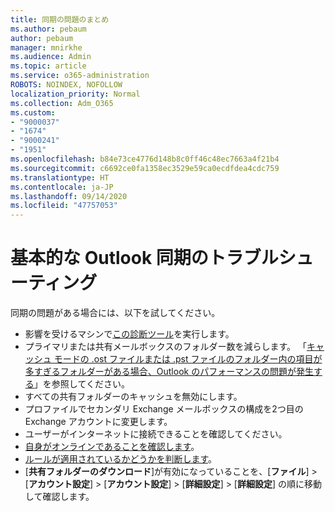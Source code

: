 ```yaml
---
title: 同期の問題のまとめ
ms.author: pebaum
author: pebaum
manager: mnirkhe
ms.audience: Admin
ms.topic: article
ms.service: o365-administration
ROBOTS: NOINDEX, NOFOLLOW
localization_priority: Normal
ms.collection: Adm_O365
ms.custom:
- "9000037"
- "1674"
- "9000241"
- "1951"
ms.openlocfilehash: b84e73ce4776d148b8c0ff46c48ec7663a4f21b4
ms.sourcegitcommit: c6692ce0fa1358ec3529e59ca0ecdfdea4cdc759
ms.translationtype: HT
ms.contentlocale: ja-JP
ms.lasthandoff: 09/14/2020
ms.locfileid: "47757053"
---
```

# <a name="basic-outlook-sync-troubleshooting"></a>基本的な Outlook 同期のトラブルシューティング

同期の問題がある場合には、以下を試してください。

- 影響を受けるマシンで[この診断ツール](https://aka.ms/sara-outlooksendreceive)を実行します。
- プライマリまたは共有メールボックスのフォルダー数を減らします。 「[キャッシュ モードの .ost ファイルまたは .pst ファイルのフォルダー内の項目が多すぎるフォルダーがある場合、Outlook のパフォーマンスの問題が発生する](https://support.microsoft.com/help/2768656/outlook-performance-issues-when-there-are-too-many-items-or-folders-in)」を参照してください。
- すべての共有フォルダーのキャッシュを無効にします。
- プロファイルでセカンダリ Exchange メールボックスの構成を2つ目の Exchange アカウントに変更します。
- ユーザーがインターネットに接続できることを確認してください。 
- [自身がオンラインであることを確認します](https://support.office.com/article/2460e4a8-16c7-47fc-b204-b1549275aac9)。
- [ルールが適用されているかどうかを判断します](https://support.office.com/article/C24F5DEA-9465-4DF4-AD17-A50704D66C59)。
- [**共有フォルダーのダウンロード**]が有効になっていることを、[**ファイル**] >  [**アカウント設定**] >  [**アカウント設定**] >  [**詳細設定**] >  [**詳細設定**] の順に移動して確認します。
